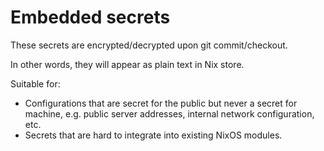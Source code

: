 # Embedded secrets

These secrets are encrypted/decrypted upon git commit/checkout.

In other words, they will appear as plain text in Nix store.

Suitable for:

- Configurations that are secret for the public but never a secret for machine, e.g. public server addresses, internal network configuration, etc.
- Secrets that are hard to integrate into existing NixOS modules.
